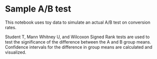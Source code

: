 # Sample A/B test

This notebook uses toy data to simulate an actual A/B test on conversion rates. 

Student T, Mann Whitney U, and Wilcoxon Signed Rank tests are used to test the significance of the difference between the A and B group means. Confidence intervals for the difference in group means are calculated and visualized. 
